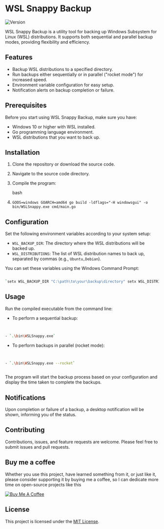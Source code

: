 # WSL Snappy Backup

![Version](https://img.shields.io/badge/version-1.0.0-green.svg)

WSL Snappy Backup is a utility tool for backing up Windows Subsystem for Linux (WSL) distributions. It supports both sequential and parallel backup modes, providing flexibility and efficiency.

## Features

- Backup WSL distributions to a specified directory.
- Run backups either sequentially or in parallel ("rocket mode") for increased speed.
- Environment variable configuration for easy setup.
- Notification alerts on backup completion or failure.

## Prerequisites

Before you start using WSL Snappy Backup, make sure you have:

- Windows 10 or higher with WSL installed.
- Go programming language environment.
- WSL distributions that you want to back up.

## Installation

1. Clone the repository or download the source code.
    
2. Navigate to the source code directory.
    
3. Compile the program:
    
    bash
    

1. `GOOS=windows GOARCH=amd64 go build -ldflags="-H windowsgui" -o bin/WSLSnappy.exe cmd/main.go`
    

## Configuration

Set the following environment variables according to your system setup:

- `WSL_BACKUP_DIR`: The directory where the WSL distributions will be backed up.
- `WSL_DISTRIBUTIONS`: The list of WSL distribution names to back up, separated by commas (e.g., `Ubuntu,Debian`).

You can set these variables using the Windows Command Prompt:

```bash

`setx WSL_BACKUP_DIR "C:\path\to\your\backup\directory" setx WSL_DISTRIBUTIONS "Ubuntu,Debian"`
```

## Usage

Run the compiled executable from the command line:

- To perform a sequential backup:
    
```bash
    

- `.\bin\WSLSnappy.exe`
```

- To perform backups in parallel (rocket mode):
    
```bash
    

- `.\bin\WSLSnappy.exe --rocket`
    
```

The program will start the backup process based on your configuration and display the time taken to complete the backups.

## Notifications

Upon completion or failure of a backup, a desktop notification will be shown, informing you of the status.

## Contributing

Contributions, issues, and feature requests are welcome. 
Please feel free to submit issues and pull requests.

## Buy me a coffee

Whether you use this project, have learned something from it, or just like it, please consider supporting it by buying me a coffee, so I can dedicate more time on open-source projects like this 

<a href="https://www.buymeacoffee.com/andrearapoA" target="_blank"><img src="https://www.buymeacoffee.com/assets/img/custom_images/orange_img.png" alt="Buy Me A Coffee" style="height: auto !important;width: auto !important;" ></a>

## License

This project is licensed under the [MIT License](https://github.com/andrearaponi/wslSnappy/blob/main/LICENSE).
